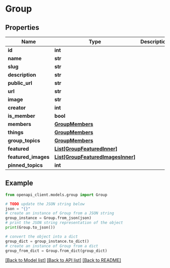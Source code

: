 # Group


## Properties

Name | Type | Description | Notes
------------ | ------------- | ------------- | -------------
**id** | **int** |  | 
**name** | **str** |  | [optional] 
**slug** | **str** |  | [optional] 
**description** | **str** |  | [optional] 
**public_url** | **str** |  | [optional] 
**url** | **str** |  | [optional] 
**image** | **str** |  | [optional] 
**creator** | **int** |  | [optional] 
**is_member** | **bool** |  | [optional] 
**members** | [**GroupMembers**](GroupMembers.md) |  | [optional] 
**things** | [**GroupMembers**](GroupMembers.md) |  | [optional] 
**group_topics** | [**GroupMembers**](GroupMembers.md) |  | [optional] 
**featured** | [**List[GroupFeaturedInner]**](GroupFeaturedInner.md) |  | [optional] 
**featured_images** | [**List[GroupFeaturedImagesInner]**](GroupFeaturedImagesInner.md) |  | [optional] 
**pinned_topics** | **int** |  | [optional] 

## Example

```python
from openapi_client.models.group import Group

# TODO update the JSON string below
json = "{}"
# create an instance of Group from a JSON string
group_instance = Group.from_json(json)
# print the JSON string representation of the object
print(Group.to_json())

# convert the object into a dict
group_dict = group_instance.to_dict()
# create an instance of Group from a dict
group_from_dict = Group.from_dict(group_dict)
```
[[Back to Model list]](../README.md#documentation-for-models) [[Back to API list]](../README.md#documentation-for-api-endpoints) [[Back to README]](../README.md)


